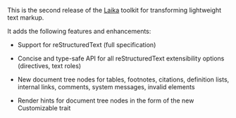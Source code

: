 
This is the second release of the [Laika](https://github.com/planet42/Laika) toolkit for transforming lightweight text markup. 

It adds the following features and enhancements:


* Support for reStructuredText (full specification)
    
* Concise and type-safe API for all reStructuredText extensibility options (directives, text roles)

* New document tree nodes for tables, footnotes, citations, definition lists, internal links,
  comments, system messages, invalid elements

* Render hints for document tree nodes in the form of the new Customizable trait